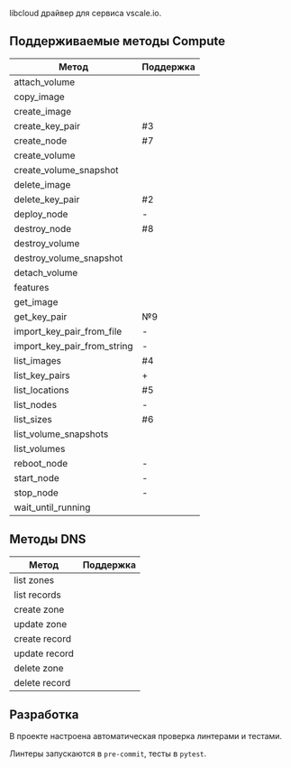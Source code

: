 libcloud драйвер для сервиса vscale.io.

## Поддерживаемые методы Compute
| Метод | Поддержка |
| --- | --- |
|attach_volume||
|copy_image||
|create_image||
|create_key_pair|#3|
|create_node|#7|
|create_volume||
|create_volume_snapshot||
|delete_image||
|delete_key_pair|#2|
|deploy_node|-|
|destroy_node|#8|
|destroy_volume||
|destroy_volume_snapshot||
|detach_volume||
|features||
|get_image||
|get_key_pair|№9|
|import_key_pair_from_file|-|
|import_key_pair_from_string|-|
|list_images|#4|
|list_key_pairs|+|
|list_locations|#5|
|list_nodes|-|
|list_sizes|#6|
|list_volume_snapshots||
|list_volumes||
|reboot_node|-|
|start_node|-|
|stop_node|-|
|wait_until_running||


## Методы DNS
| Метод | Поддержка |
| --- | --- |
|list zones||
|list records||
|create zone||
|update zone||
|create record||
|update record||
|delete zone||
|delete record||


## Разработка

В проекте настроена автоматическая проверка линтерами и тестами.

Линтеры запускаются в `pre-commit`, тесты в `pytest`.
